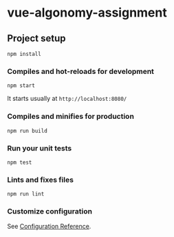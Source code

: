 # vue-algonomy-assignment

## Project setup

```
npm install
```

### Compiles and hot-reloads for development

```
npm start
```

It starts usually at `http://localhost:8080/`

### Compiles and minifies for production

```
npm run build
```

### Run your unit tests

```
npm test
```

### Lints and fixes files

```
npm run lint
```

### Customize configuration

See [Configuration Reference](https://cli.vuejs.org/config/).
